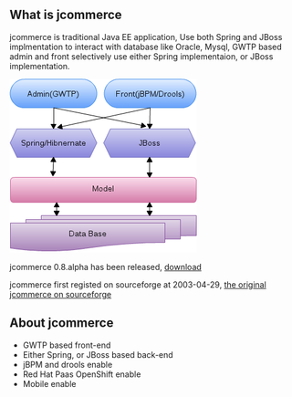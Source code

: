 What is jcommerce
-----------------

jcommerce is traditional Java EE application, Use both Spring and JBoss implmentation to interact with database like Oracle, Mysql, GWTP based admin and front selectively use either Spring implementaion, or JBoss implementation.

![jcommerce architecture](./doc/img/jcommerce_architecture.png "jcommerce architecture")

jcommerce 0.8.alpha has been released, [download](https://sourceforge.net/projects/jcommerce-dist/files/jcommerce/0.8.alpha/)

jcommerce first registed on sourceforge at 2003-04-29, [the original jcommerce on sourceforge](https://sourceforge.net/projects/jcommerce/)



About jcommerce
---------------

* GWTP based front-end 
* Either Spring, or JBoss based back-end
* jBPM and drools enable
* Red Hat Paas OpenShift enable
* Mobile enable
